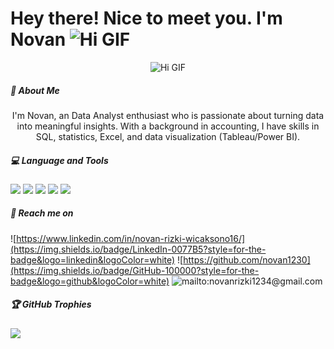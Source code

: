 # Hey there! Nice to meet you. I'm Novan ![Hi GIF](https://github.com/JayantGoel001/JayantGoel001/raw/master/GIF/Hi.gif) 

<div align="center">

![Hi GIF](https://media.giphy.com/media/M9gbBd9nbDrOTu1Mqx/giphy.gif) 

</div>


##### 💫 About Me 
<div align="center">
I'm Novan, an Data Analyst enthusiast who is passionate about turning data into meaningful insights. With a background in accounting, I have skills in SQL, statistics, Excel, and data visualization (Tableau/Power BI).
</div>

##### 💻 Language and Tools
<img src="https://custom-icon-badges.demolab.com/badge/Tableau-0176D3?logo=tableau&logoColor=fff" />
<img src="https://img.shields.io/badge/MySQL-4479A1?logo=mysql&logoColor=fff" />
<img src="https://custom-icon-badges.demolab.com/badge/Power%20BI-F1C912?logo=power-bi&logoColor=fff" />
<img src="https://img.shields.io/badge/Microsoft_Excel-217346?style=for-the-badge&logo=microsoft-excel&logoColor=white" />
<img src="https://img.shields.io/badge/Google%20Sheets-34A853?style=for-the-badge&logo=google-sheets&logoColor=white" />

##### 🔎 Reach me on 
![https://www.linkedin.com/in/novan-rizki-wicaksono16/](https://img.shields.io/badge/LinkedIn-0077B5?style=for-the-badge&logo=linkedin&logoColor=white) ![https://github.com/novan1230](https://img.shields.io/badge/GitHub-100000?style=for-the-badge&logo=github&logoColor=white) ![mailto:novanrizki1234@gmail.com](https://img.shields.io/badge/Gmail-D14836?style=for-the-badge&logo=gmail&logoColor=white)


##### 🏆 GitHub Trophies
![](https://github-profile-trophy.vercel.app/?username=novan1230&theme=radical&no-frame=false&no-bg=false&margin-w=4)
